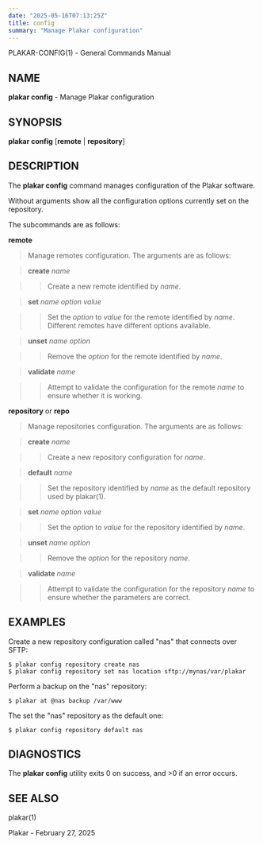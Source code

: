 ```yaml
---
date: "2025-05-16T07:13:25Z"
title: config
summary: "Manage Plakar configuration"
---
```

PLAKAR-CONFIG(1) - General Commands Manual

## NAME

**plakar config** - Manage Plakar configuration

## SYNOPSIS

**plakar config**
\[**remote**&nbsp;|&nbsp;**repository**]

## DESCRIPTION

The
**plakar config**
command manages configuration of the Plakar software.

Without arguments show all the configuration options currently set on
the repository.

The subcommands are as follows:

**remote**

> Manage remotes configuration.
> The arguments are as follows:

> **create** *name*

> > Create a new remote identified by
> > *name*.

> **set** *name option value*

> > Set the
> > *option*
> > to
> > *value*
> > for the remote identified by
> > *name*.
> > Different remotes have different options available.

> **unset** *name option*

> > Remove the
> > *option*
> > for the remote identified by
> > *name*.

> **validate** *name*

> > Attempt to validate the configuration for the remote
> > *name*
> > to ensure whether it is working.

**repository** or **repo**

> Manage repositories configuration.
> The arguments are as follows:

> **create** *name*

> > Create a new repository configuration for
> > *name*.

> **default** *name*

> > Set the repository identified by
> > *name*
> > as the default repository used by
> > plakar(1).

> **set** *name option value*

> > Set the
> > *option*
> > to
> > *value*
> > for the repository identified by
> > *name*.

> **unset** *name option*

> > Remove the
> > *option*
> > for the repository
> > *name*.

> **validate** *name*

> > Attempt to validate the configuration for the repository
> > *name*
> > to ensure whether the parameters are correct.

## EXAMPLES

Create a new repository configuration called
"nas"
that connects over SFTP:

	$ plakar config repository create nas
	$ plakar config repository set nas location sftp://mynas/var/plakar

Perform a backup on the
"nas"
repository:

	$ plakar at @nas backup /var/www

The set the
"nas"
repository as the default one:

	$ plakar config repository default nas

## DIAGNOSTICS

The **plakar config** utility exits&#160;0 on success, and&#160;&gt;0 if an error occurs.

## SEE ALSO

plakar(1)

Plakar - February 27, 2025
